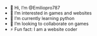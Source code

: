 - 👋 Hi, I’m @Emiliopro787
- 👀 I’m interested in games and websites
- 🌱 I’m currently learning python
- 💞️ I’m looking to collaborate on games
- ⚡ Fun fact: I am a website coder

<!---
Emiliopro787/Emiliopro787 is a ✨ special ✨ repository because its `README.md` (this file) appears on your GitHub profile.
You can click the Preview link to take a look at your changes.
--->
